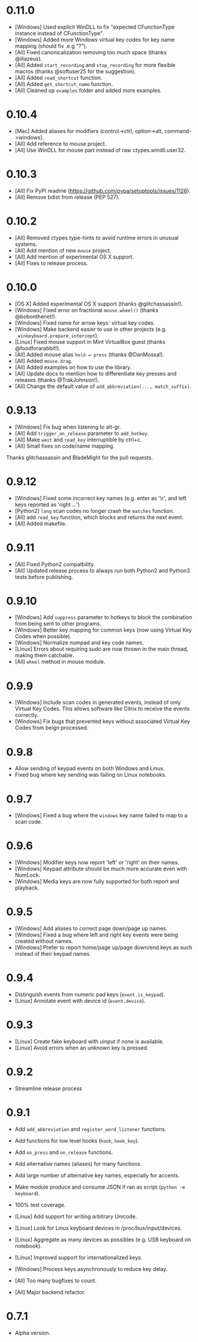 # 0.11.0

- [Windows] Used explicit WinDLL to fix "expected CFunctionType instance instead of CFunctionType".
- [Windows] Added more Windows virtual key codes for key name mapping (should fix .e.g "?").
- [All] Fixed canonicalization removing too much space (thanks @iliazeus).
- [All] Added `start_recording` and `stop_recording` for more flexible macros (thanks @softuser25 for the suggestion).
- [All] Added `read_shortcut` function.
- [All] Added `get_shortcut_name` function.
- [All] Cleaned up `examples` folder and added more examples.


# 0.10.4

- [Mac] Added aliases for modifiers (control->ctrl, option->alt, command->windows).
- [All] Add reference to mouse project.
- [All] Use WinDLL for mouse part instead of raw ctypes.windll.user32.


# 0.10.3

- [All] Fix PyPI readme (https://github.com/pypa/setuptools/issues/1126).
- [All] Remove bdist from release (PEP 527).


# 0.10.2

- [All] Removed ctypes type-hints to avoid runtime errors in unusual systems.
- [All] Add mention of new `mouse` project.
- [All] Add mention of experimental OS X support.
- [All] Fixes to release process.


# 0.10.0

- [OS X] Added experimental OS X support (thanks @glitchassassin!).
- [Windows] Fixed error on fractional `mouse.wheel()` (thanks @bobonthenet!).
- [Windows] Fixed name for arrow keys` virtual key codes.
- [Windows] Make backend easier to use in other projects (e.g. `_winkeyboard.prepare_intercept`).
- [Linux] Fixed mouse support in Mint VirtualBox guest (thanks @foodforarabbit!).
- [All] Added mouse alias `hold = press` (thanks @DanMossa!).
- [All] Added `mouse.drag`.
- [All] Added examples on how to use the library.
- [All] Update docs to mention how to differentiate key presses and releases (thanks @TrakJohnson!).
- [All] Change the default value of `add_abbreviation(..., match_suffix)`.


# 0.9.13

- [Windows] Fix bug when listening to alt-gr.
- [All] Add `trigger_on_release` parameter to `add_hotkey`.
- [All] Make `wait` and `read_key` interruptible by ctrl+c.
- [All] Small fixes on code/name mapping.

Thanks glitchassassin and BladeMight for the pull requests.


# 0.9.12

- [Windows] Fixed some incorrect key names (e.g. enter as '\r', and left keys reported as 'right ...')
- [Python2] `long` scan codes no longer crash the `matches` function.
- [All] add `read_key` function, which blocks and returns the next event.
- [All] Added makefile.


# 0.9.11

- [All] Fixed Python2 compatbility.
- [All] Updated release process to always run both Python2 and Python3 tests before publishing.


# 0.9.10

- [Windows] Add `suppress` parameter to hotkeys to block the combination from being sent to other programs.
- [Windows] Better key mapping for common keys (now using Virtual Key Codes when possible).
- [Windows] Normalize numpad and key code names.
- [Linux] Errors about requiring sudo are now thrown in the main thread, making them catchable.
- [All] `wheel` method in mouse module.


# 0.9.9

- [Windows] Include scan codes in generated events, instead of only Virtual Key Codes. This allows software like Citrix to receive the events correctly.
- [Windows] Fix bugs that prevented keys without associated Virtual Key Codes from beign processed.


# 0.9.8

- Allow sending of keypad events on both Windows and Linux.
- Fixed bug where key sending was failing on Linux notebooks.


# 0.9.7

- [Windows] Fixed a bug where the `windows` key name failed to map to a scan code.


# 0.9.6

- [Windows] Modifier keys now report 'left' or 'right' on their names.
- [Windows] Keypad attribute should be much more accurate even with NumLock.
- [Windows] Media keys are now fully supported for both report and playback.


# 0.9.5

- [Windows] Add aliases to correct page down/page up names.
- [Windows] Fixed a bug where left and right key events were being created without names.
- [Windows] Prefer to report home/page up/page down/end keys as such instead of their keypad names.


# 0.9.4

- Distinguish events from numeric pad keys (`event.is_keypad`).
- [Linux] Annotate event with device id (`event.device`).


# 0.9.3

- [Linux] Create fake keyboard with uinput if none is available.
- [Linux] Avoid errors when an unknown key is pressed.


# 0.9.2

- Streamline release process


# 0.9.1

- Add `add_abbreviation` and `register_word_listener` functions.
- Add functions for low level hooks (`hook`, `hook_key`).
- Add `on_press` and `on_release` functions.
- Add alternative names (aliases) for many functions.
- Add large number of alternative key names, especially for accents.
- Make module produce and consume JSON if ran as script (`python -m keyboard`).
- 100% test coverage.

- [Linux] Add support for writing arbitrary Unicode.
- [Linux] Look for Linux keyboard devices in /proc/bus/input/devices.
- [Linux] Aggregate as many devices as possibles (e.g. USB keyboard on notebook).
- [Linux] Improved support for internationalized keys.

- [Windows] Process keys asynchronously to reduce key delay.

- [All] Too many bugfixes to count.
- [All] Major backend refactor.

# 0.7.1

- Alpha version.
